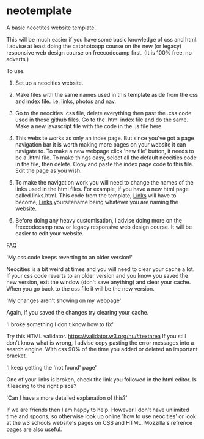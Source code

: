 # neotemplate
A basic neoctites website template.

This will be much easier if you have some basic knowledge of css and html. 
I advise at least doing the catphotoapp course on the new (or legacy) responsive web design course on freecodecamp first. 
(It is 100% free, no adverts.)

To use.

1. Set up a neocities website.

2. Make files with the same names used in this template aside from the css and index file. i.e. links, photos and nav.

3. Go to the neocities .css file, delete everything then past the .css code used in these github files. Go to the .html index file and do the same. 
Make a new javascript file with the code in the .js file here.

4. This website works as only an index page. But since you've got a page navigation bar it is worth making more pages on your website it can navigate to.
To make a new webpage click 'new file' button, it needs to be a .html file. To make things easy, select all the default neocities code in the file, then delete. Copy and paste the index page code to this file. Edit the page as you wish.

5. To make the navigation work you will need to change the names of the links used in the html files. For example, if you have a new html page called links.html.
This code from the template,
<a href="https://neotemplate.neocities.org/links.html">Links</a> 
will have to become,
<a href="https://yoursitename.neocities.org/links.html">Links</a>
yoursitename being whatever you are naming the website.

5. Before doing any heavy customisation, I advise doing more on the freecodecamp new or legacy responsive web design course.
It will be easier to edit your website. 

FAQ

'My css code keeps reverting to an older version!'

Neocities is a bit weird at times and you will need to clear your cache a lot. If your css code reverts to an older version and you know you
saved the new version, exit the window (don't save anything) and clear your cache. When you go back to the css file it will be the new version.

'My changes aren't showing on my webpage'

Again, if you saved the changes try clearing your cache.


'I broke something I don't know how to fix'

Try this HTML validator. https://validator.w3.org/nu/#textarea
If you still don't know what is wrong, I advise copy pasting the error messages into a search engine.
With css 90% of the time you added or deleted an important bracket.


'I keep getting the 'not found' page'

One of your links is broken, check the link you followed in the html editor. Is it leading to the right place?


'Can I have a more detailed explanation of this?'

If we are friends then I am happy to help. However I don't have unlimited time and spoons, so otherwise look up online 'how to use neocities' or look at the w3 schools website's pages on CSS and HTML. Mozzilla's refrence pages are also useful.
